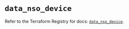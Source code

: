 # `data_nso_device`

Refer to the Terraform Registry for docs: [`data_nso_device`](https://registry.terraform.io/providers/ciscodevnet/nso/0.2.0/docs/data-sources/device).
